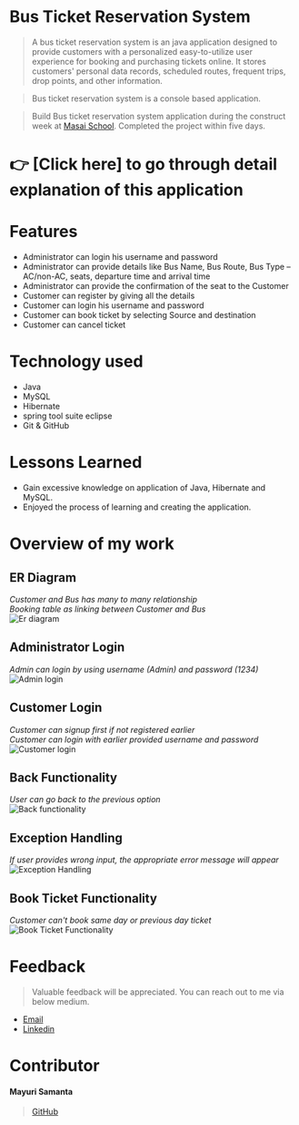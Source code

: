 

# Bus Ticket Reservation System

> A bus ticket reservation system is an java application designed to provide customers with a personalized easy-to-utilize user experience for booking and purchasing tickets online. It stores customers' personal data records, scheduled routes, frequent trips, drop points, and other information.

> Bus ticket reservation system is a console based application.

> Build Bus ticket reservation system application during the construct week at [Masai School](https://masaischool.com/). Completed the project within five days.


# 👉 [Click here] to go through detail explanation of this application 

# Features

- Administrator can login his username and password
- Administrator can provide details like Bus Name, Bus Route, Bus Type –AC/non-AC, seats, departure time and arrival time
- Administrator can provide the confirmation of the seat to the Customer
- Customer can register by giving all the details
- Customer can login his username and password
- Customer can book ticket by selecting Source and destination
- Customer can cancel ticket

# Technology used 

- Java
- MySQL
- Hibernate
- spring tool suite eclipse
- Git & GitHub

# Lessons Learned

- Gain excessive knowledge on application of Java, Hibernate and MySQL.
- Enjoyed the process of learning and creating the application.

# Overview of my work

## **ER Diagram**
*Customer and Bus has many to many relationship*
</br>
*Booking table as linking between Customer and Bus*
</br>
![Er diagram](https://github.com/mayurisamanta/zealous-price-4318/blob/main/BusTicketReservationSystem/ProjectDetails/ER%20diagram/ERdiagram.png?raw=true)

## **Administrator Login** 
*Admin can login by using username (Admin) and password (1234)*
</br>
![Admin login](https://github.com/mayurisamanta/zealous-price-4318/blob/main/BusTicketReservationSystem/Assets/Adminlogin.png?raw=true)


## **Customer Login** 
*Customer can signup first if not registered earlier*
</br>
*Customer can login with earlier provided username and password*
</br>
![Customer login](https://github.com/mayurisamanta/zealous-price-4318/blob/main/BusTicketReservationSystem/Assets/Customerlogin.png?raw=true)

## **Back Functionality** 
*User can go back to the previous option*
</br>
![Back functionality](https://github.com/mayurisamanta/zealous-price-4318/blob/main/BusTicketReservationSystem/Assets/BackFunctionality.png?raw=true)

## **Exception Handling**
*If user provides wrong input, the appropriate error message will appear*
</br>
![Exception Handling](https://github.com/mayurisamanta/zealous-price-4318/blob/main/BusTicketReservationSystem/Assets/Exceptional%20Handling.png?raw=true)

## **Book Ticket Functionality**
*Customer can't book same day or previous day ticket*
</br>
![Book Ticket Functionality](https://github.com/mayurisamanta/zealous-price-4318/blob/main/BusTicketReservationSystem/Assets/bookTicket.png?raw=true)

# Feedback
> Valuable feedback will be appreciated.
> You can reach out to me via below medium.

- [Email](cp02589@gmail.com)
- [Linkedin](https://www.linkedin.com/in/chetan-patil-901a31199/)
# Contributor
#### Mayuri Samanta
>[GitHub](https://github.com/Chetan8788)

